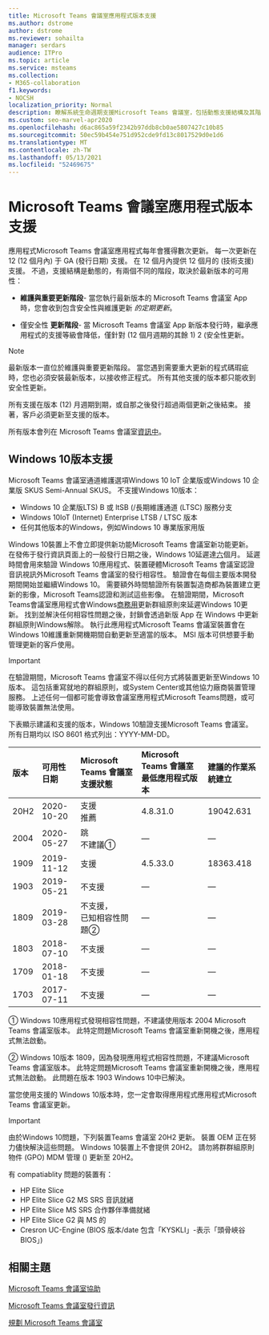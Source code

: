 ```yaml
---
title: Microsoft Teams 會議室應用程式版本支援
ms.author: dstrome
author: dstrome
ms.reviewer: sohailta
manager: serdars
audience: ITPro
ms.topic: article
ms.service: msteams
ms.collection:
- M365-collaboration
f1.keywords:
- NOCSH
localization_priority: Normal
description: 瞭解系統生命週期支援Microsoft Teams 會議室，包括動態支援結構及其階段。
ms.custom: seo-marvel-apr2020
ms.openlocfilehash: d6ac865a59f2342b97ddb8cb0ae5807427c10b85
ms.sourcegitcommit: 50ec59b454e751d952cde9fd13c8017529d0e1d6
ms.translationtype: MT
ms.contentlocale: zh-TW
ms.lasthandoff: 05/13/2021
ms.locfileid: "52469675"
---
```

# <a name="microsoft-teams-rooms-app-version-support"></a>Microsoft Teams 會議室應用程式版本支援
 
應用程式Microsoft Teams 會議室應用程式每年會獲得數次更新。 每一次更新在 12 (12 個月內) 于 GA (發行日期) 支援。 在 12 個月內提供 12 個月的 (技術支援) 支援。 不過，支援結構是動態的，有兩個不同的階段，取決於最新版本的可用性：

- **維護與重要更新階段**- 當您執行最新版本的 Microsoft Teams 會議室 App 時，您會收到包含安全性與維護更新 *的定期更新*。

- 僅安全性 **更新階段**- 當 Microsoft Teams 會議室 App 新版本發行時，繼承應用程式的支援等級會降低，僅針對 (12 個月週期的其餘 1) 2 (安全性更新。 

> [!NOTE]
> 最新版本一直位於維護與重要更新階段。 當您遇到需要重大更新的程式碼瑕疵時，您也必須安裝最新版本，以接收修正程式。 所有其他支援的版本都只能收到安全性更新。

所有支援在版本 (12) 月週期到期，或自那之後發行超過兩個更新之後結束。 接著，客戶必須更新至支援的版本。

所有版本會列在 Microsoft Teams 會議室[資訊中](rooms-release-note.md)。

## <a name="windows-10-release-support"></a>Windows 10版本支援

Microsoft Teams 會議室通道維護選項Windows 10 IoT 企業版或Windows 10 企業版 SKUS Semi-Annual SKUS。 不支援Windows 10版本：

- Windows 10 企業版LTS) B 或 ltSB (/長期維護通道 (LTSC) 服務分支
- Windows 10IoT (Internet) Enterprise LTSB / LTSC 版本
- 任何其他版本的Windows，例如Windows 10 專業版家用版

Windows 10裝置上不會立即提供新功能Microsoft Teams 會議室新功能更新。 在發佈于發行資訊頁面上的一般發行日期之後，Windows 10延遲達[六](/windows/release-information/)個月。 延遲時間會用來驗證 Windows 10應用程式、裝置硬體Microsoft Teams 會議室認證音訊視訊外Microsoft Teams 會議室的發行相容性。 驗證會在每個主要版本開發期間開始並繼續Windows 10。 需要額外時間驗證所有裝置製造商都為裝置建立更新的影像，Microsoft Teams認證和測試這些影像。 在驗證期間，Microsoft Teams會議室應用程式會Windows[商務用](/windows/deployment/update/waas-manage-updates-wufb)更新群組原則來延遲Windows 10更新。 找到並解決任何相容性問題之後，封鎖會透過新版 App 在 Windows 中更新群組原則Windows解除。 執行此應用程式Microsoft Teams 會議室裝置會在Windows 10維護重新開機期間自動更新至適當的版本。 MSI 版本可供想要手動管理更新的客戶使用。  

> [!IMPORTANT]
> 在驗證期間，Microsoft Teams 會議室不得以任何方式將裝置更新至Windows 10版本。 這包括重寫就地的群組原則，或System Center或其他協力廠商裝置管理服務。 上述任何一個都可能會導致會議室應用程式Microsoft Teams問題，或可能導致裝置無法使用。  

下表顯示建議和支援的版本，Windows 10驗證支援Microsoft Teams 會議室。 所有日期均以 ISO 8601 格式列出：YYYY-MM-DD。

|版本  |可用性日期   |Microsoft Teams 會議室支援狀態   |Microsoft Teams 會議室最低應用程式版本 | 建議的作業系統建立  |
|:---  |:---       |:---                                  |:---     |:---     |
| 20H2 |2020-10-20 |支援 <br/>推薦|4.8.31.0 |19042.631 |
| 2004 |2020-05-27 |跳 <br/> 不建議&#x2780;|&#x2014; |&#x2014; |
| 1909 |2019-11-12 |支援 |4.5.33.0 |18363.418  |
| 1903 |2019-05-21 |不支援  |&#x2014; |&#x2014; |
| 1809 |2019-03-28 |不支援， <br/>已知相容性問題&#x2781;|&#x2014; |&#x2014; |
| 1803 |2018-07-10 |不支援                             |&#x2014;  |&#x2014; |
| 1709 |2018-01-18 |不支援                         |&#x2014; |&#x2014; |
| 1703 |2017-07-11 |不支援                         |&#x2014; |&#x2014; |

&#x2780; Windows 10應用程式發現相容性問題，不建議使用版本 2004 Microsoft Teams 會議室版本。 此特定問題Microsoft Teams 會議室重新開機之後，應用程式無法啟動。 

&#x2781; Windows 10版本 1809，因為發現應用程式相容性問題，不建議Microsoft Teams 會議室版本。 此特定問題Microsoft Teams 會議室重新開機之後，應用程式無法啟動。 此問題在版本 1903 Windows 10中已解決。  

當您使用支援的 Windows 10版本時，您一定會取得應用程式應用程式Microsoft Teams 會議室更新。  

> [!IMPORTANT]
> 由於Windows 10問題，下列裝置Teams 會議室 20H2 更新。 裝置 OEM 正在努力儘快解決這些問題。 Windows 10裝置上不會提供 20H2。 請勿將群群組原則物件 (GPO) MDM 管理 () 更新至 20H2。 
> 
> 有 compatiablity 問題的裝置有：
> 
> - HP Elite Slice
> - HP Elite Slice G2 MS SRS 音訊就緒
> - HP Elite Slice MS SRS 合作夥伴準備就緒
> - HP Elite Slice G2 與 MS 的
> - Cresron UC-Engine (BIOS 版本/date 包含「KYSKLI」-表示「頭骨峽谷BIOS」)  

## <a name="related-topics"></a>相關主題

[Microsoft Teams 會議室協助](https://support.office.com/article/Skype-Room-Systems-version-2-help-e667f40e-5aab-40c1-bd68-611fe0002ba2)

[Microsoft Teams 會議室發行資訊](rooms-release-note.md)

[規劃 Microsoft Teams 會議室](rooms-plan.md)

